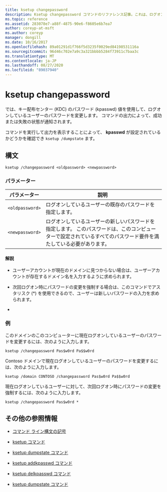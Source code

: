 ```yaml
---
title: ksetup changepassword
description: Ksetup changepassword コマンドのリファレンス記事。これは、ログオンしているユーザーのパスワードを変更するために、キー配布センター (KDC) パスワード (kpasswd) 値を使用します。
ms.topic: reference
ms.assetid: 283078e7-a88f-4875-90e6-f8605e6b7ea7
author: coreyp-at-msft
ms.author: coreyp
manager: dongill
ms.date: 10/16/2017
ms.openlocfilehash: 89a01291d1f766f5d3235f0029ed84198531116a
ms.sourcegitcommit: 96d46c702e7a9c3a321bbbb5284f73911c7baa3c
ms.translationtype: MT
ms.contentlocale: ja-JP
ms.lasthandoff: 08/27/2020
ms.locfileid: "89037940"
---
```

# <a name="ksetup-changepassword"></a>ksetup changepassword

では、キー配布センター (KDC) のパスワード (kpasswd) 値を使用して、ログオンしているユーザーのパスワードを変更します。 コマンドの出力によって、成功または失敗の状態が通知されます。

コマンドを実行して出力を表示することによって、 **kpasswd** が設定されているかどうかを確認でき `ksetup /dumpstate` ます。


## <a name="syntax"></a>構文

```
ksetup /changepassword <oldpassword> <newpassword>
```

### <a name="parameters"></a>パラメーター

| パラメーター | 説明 |
| --------- | ----------- |
| `<oldpassword>` | ログオンしているユーザーの既存のパスワードを指定します。 |
| `<newpassword>` | ログオンしているユーザーの新しいパスワードを指定します。 このパスワードは、このコンピューターで設定されているすべてのパスワード要件を満たしている必要があります。 |

#### <a name="remarks"></a>解説

- ユーザーアカウントが現在のドメインに見つからない場合は、ユーザーアカウントが存在するドメイン名を入力するように求められます。

- 次回ログオン時にパスワードの変更を強制する場合は、このコマンドでアスタリスク (*) を使用できるので、ユーザーは新しいパスワードの入力を求められます。

-

### <a name="examples"></a>例

このドメインのこのコンピューターに現在ログオンしているユーザーのパスワードを変更するには、次のように入力します。

```
ksetup /changepassword Pas$w0rd Pa$$w0rd
```

Contoso ドメインで現在ログオンしているユーザーのパスワードを変更するには、次のように入力します。

```
ksetup /domain CONTOSO /changepassword Pas$w0rd Pa$$w0rd
```

現在ログオンしているユーザーに対して、次回ログオン時にパスワードの変更を強制するには、次のように入力します。

```
ksetup /changepassword Pas$w0rd *
```

## <a name="additional-references"></a>その他の参照情報

- [コマンド ライン構文の記号](command-line-syntax-key.md)

- [ksetup コマンド](ksetup.md)

- [ksetup dumpstate コマンド](ksetup-dumpstate.md)

- [ksetup addkpasswd コマンド](ksetup-addkpasswd.md)

- [ksetup delkpasswd コマンド](ksetup-delkpasswd.md)

- [ksetup dumpstate コマンド](ksetup-dumpstate.md)
